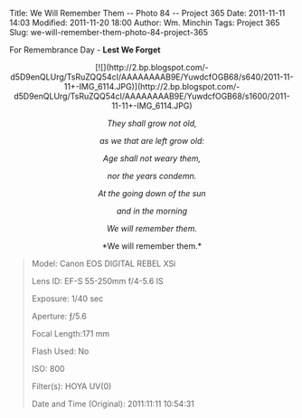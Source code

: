 Title: We Will Remember Them -- Photo 84 -- Project 365
Date: 2011-11-11 14:03
Modified: 2011-11-20 18:00
Author: Wm. Minchin
Tags: Project 365
Slug: we-will-remember-them-photo-84-project-365

For Remembrance Day - **Lest We Forget**

<div class="separator" style="clear: both; text-align: center;">

<p>
[![](http://2.bp.blogspot.com/-d5D9enQLUrg/TsRuZQQ54cI/AAAAAAAAB9E/YuwdcfOGB68/s640/2011-11-11+-IMG_6114.JPG)](http://2.bp.blogspot.com/-d5D9enQLUrg/TsRuZQQ54cI/AAAAAAAAB9E/YuwdcfOGB68/s1600/2011-11-11+-IMG_6114.JPG)

</div>

<div style="text-align: center;">

*They shall grow not old,*

*as we that are left grow old:*

*Age shall not weary them,*

*nor the years condemn.*

*At the going down of the sun*

*and in the morning*

*We will remember them.*

<p>
*We will remember them.*

</div>

> 
> <span style="color: #666666;">Model: </span>Canon EOS DIGITAL REBEL
> XSi
>
> <span style="color: #666666;">Lens ID: </span>EF-S 55-250mm f/4-5.6
> IS
>
> <span style="color: #666666;">Exposure: </span>1/40 sec
>
> <span style="color: #666666;">Aperture: </span>ƒ/5.6
>
> <span style="color: #666666;">Focal Length:</span>171 mm
>
> <span style="color: #666666;">Flash Used: </span>No
>
> <span style="color: #666666;">ISO: </span>800
>
> <span style="color: #666666;">Filter(s): </span>HOYA UV(0)
>
> <p>
> <span style="color: #666666;">Date and Time
> (Original): </span>2011:11:11 10:54:31

